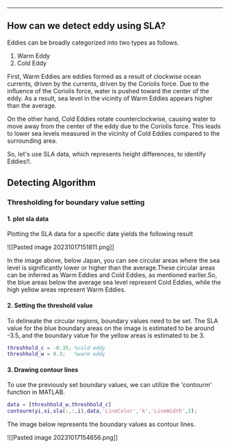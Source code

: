 
---

## How can we detect eddy using SLA?

 Eddies can be broadly categorized into two types as follows.

1. Warm Eddy
2. Cold Eddy

  First, Warm Eddies are eddies formed as a result of  clockwise ocean currents, driven by the currents, driven by the Coriolis force. Due to the influence of the Coriolis force, water is pushed toward the center of the eddy. As a result, sea level in the vicinity of Warm Eddies appears higher than the average.
  
  On the other hand, Cold Eddies rotate counterclockwise, causing water to move away from the center of the eddy due to the Coriolis force. This leads to lower sea levels measured in the vicinity of Cold Eddies compared to the surrounding area.

 So, let's use SLA data, which represents height differences, to identify Eddies!!.


## Detecting Algorithm


### Thresholding for boundary value setting


#### 1. plot sla data

 Plotting the SLA data for a specific date yields the following result

![[Pasted image 20231017151811.png]]

In the image above, below Japan, you can see circular areas where the sea level is significantly lower or higher than the average.These circular areas can be inferred as Warm Eddies and Cold Eddies, as mentioned earlier.So, the blue areas below the average sea level represent Cold Eddies, while the high yellow areas represent Warm Eddies.


#### 2.  Setting the threshold value

To delineate the circular regions, boundary values need to be set. The SLA value for the blue boundary areas on the image is estimated to be around -3.5, and the boundary value for the yellow areas is estimated to be 3.

```matlab
threshhold_c = -0.35; %cold eddy
threshhold_w = 0.3;   %warm eddy
```


#### 3. Drawing contour lines

To use the previously set boundary values, we can utilize the 'contourm' function in MATLAB.

```matlab
data = [threshhold_w,threshhold_c]
contourm(yi,xi,sla(:,:,i),data,'LineColor','k','LineWidth',2);
```

The image below represents the boundary values as contour lines.

![[Pasted image 20231017154656.png]]
